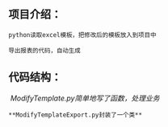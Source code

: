 ## 项目介绍：



    python读取excel模板，把修改后的模板放入到项目中

    导出报表的代码，自动生成


## 代码结构：



​    *ModifyTemplate.py简单地写了函数，处理业务*

    **ModifyTemplateExport.py封装了一个类**

